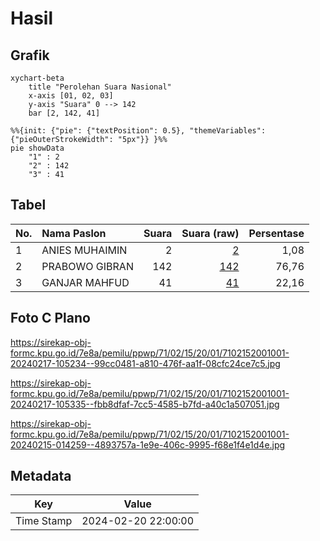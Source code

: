 # Hasil

## Grafik

```mermaid
xychart-beta
    title "Perolehan Suara Nasional"
    x-axis [01, 02, 03]
    y-axis "Suara" 0 --> 142
    bar [2, 142, 41]
```

```mermaid
%%{init: {"pie": {"textPosition": 0.5}, "themeVariables": {"pieOuterStrokeWidth": "5px"}} }%%
pie showData
    "1" : 2
    "2" : 142
    "3" : 41
```

## Tabel

| No. | Nama Paslon    | Suara | Suara (raw) | Persentase |
|:--- |:-------------- | -----:| -----------:| ----------:|
| 1   | ANIES MUHAIMIN | 2     | [2][p-1]    | 1,08       |
| 2   | PRABOWO GIBRAN | 142   | [142][p-2]  | 76,76      |
| 3   | GANJAR MAHFUD  | 41    | [41][p-3]   | 22,16      |


[p-1]: https://github.com/gigit-pemilu/pemilu-2024/blob/main/pilpres/hitung-suara/sub/71-sulawesi-utara/sub/02-minahasa/sub/15-tombariri/sub/2001-kumu/sub/001-tps/sub/paslon-1.txt
[p-2]: https://github.com/gigit-pemilu/pemilu-2024/blob/main/pilpres/hitung-suara/sub/71-sulawesi-utara/sub/02-minahasa/sub/15-tombariri/sub/2001-kumu/sub/001-tps/sub/paslon-2.txt
[p-3]: https://github.com/gigit-pemilu/pemilu-2024/blob/main/pilpres/hitung-suara/sub/71-sulawesi-utara/sub/02-minahasa/sub/15-tombariri/sub/2001-kumu/sub/001-tps/sub/paslon-3.txt

## Foto C Plano

https://sirekap-obj-formc.kpu.go.id/7e8a/pemilu/ppwp/71/02/15/20/01/7102152001001-20240217-105234--99cc0481-a810-476f-aa1f-08cfc24ce7c5.jpg

https://sirekap-obj-formc.kpu.go.id/7e8a/pemilu/ppwp/71/02/15/20/01/7102152001001-20240217-105335--fbb8dfaf-7cc5-4585-b7fd-a40c1a507051.jpg

https://sirekap-obj-formc.kpu.go.id/7e8a/pemilu/ppwp/71/02/15/20/01/7102152001001-20240215-014259--4893757a-1e9e-406c-9995-f68e1f4e1d4e.jpg


## Metadata

| Key        | Value               |
| ---------- | ------------------- |
| Time Stamp | 2024-02-20 22:00:00 |



